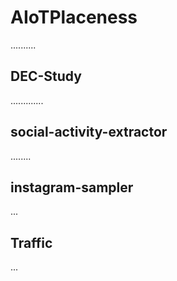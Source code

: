 # AIoTPlaceness

..........

## DEC-Study

.............

## social-activity-extractor

........

## instagram-sampler

...

## Traffic

...
